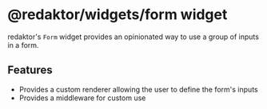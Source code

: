 # @redaktor/widgets/form widget

redaktor's `Form` widget provides an opinionated way to use a group of inputs in a form.

## Features

- Provides a custom renderer allowing the user to define the form's inputs
- Provides a middleware for custom use
